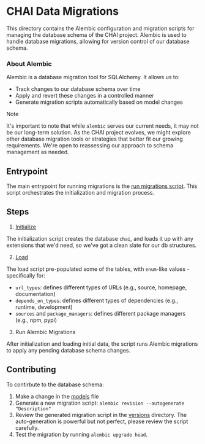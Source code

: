 # CHAI Data Migrations

This directory contains the Alembic configuration and migration scripts for managing the
database schema of the CHAI project. Alembic is used to handle database migrations,
allowing for version control of our database schema.

### About Alembic

Alembic is a database migration tool for SQLAlchemy. It allows us to:

- Track changes to our database schema over time
- Apply and revert these changes in a controlled manner
- Generate migration scripts automatically based on model changes

> [!NOTE]
> It's important to note that while `alembic` serves our current needs, it may not be
> our long-term solution. As the CHAI project evolves, we might explore other database
> migration tools or strategies that better fit our growing requirements. We're open to
> reassessing our approach to schema management as needed.

## Entrypoint

The main entrypoint for running migrations is the
[run migrations script](run_migrations.sh). This script orchestrates the initialization
and migration process.

## Steps

1. [Initialize](init-script.sql)

The initialization script creates the database `chai`, and loads it up with any
extensions that we'd need, so we've got a clean slate for our db structures.

2. [Load](load-values.sql)

The load script pre-populated some of the tables, with `enum`-like values - specifically
for:

- `url_types`: defines different types of URLs (e.g., source, homepage, documentation)
- `depends_on_types`: defines different types of dependencies (e.g., runtime,
  development)
- `sources` and `package_managers`: defines different package managers (e.g., npm, pypi)

3. Run Alembic Migrations

After initialization and loading initial data, the script runs Alembic migrations to apply any pending database schema changes.

## Contributing

To contirbute to the database schema:

1. Make a change in the [models](../core/models/__init__.py) file
2. Generate a new migration script: `alembic revision --autogenerate "Description"`
3. Review the generated migration script in the [versions](versions/) directory. The
   auto-generation is powerful but not perfect, please review the script carefully.
4. Test the migration by running `alembic upgrade head`.
